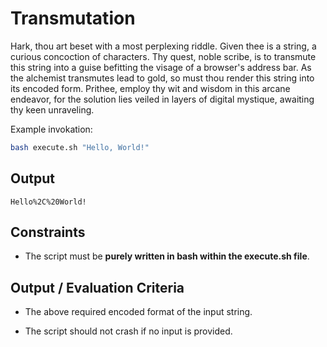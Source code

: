 # Transmutation

Hark, thou art beset with a most perplexing riddle. Given thee is a string, a curious concoction of characters. Thy quest, noble scribe, is to transmute this string into a guise befitting the visage of a browser's address bar. As the alchemist transmutes lead to gold, so must thou render this string into its encoded form. Prithee, employ thy wit and wisdom in this arcane endeavor, for the solution lies veiled in layers of digital mystique, awaiting thy keen unraveling.

Example invokation:

```bash
bash execute.sh "Hello, World!"
```

## Output

```
Hello%2C%20World!
```

## Constraints

- The script must be **purely written in bash within the execute.sh file**.

## Output / Evaluation Criteria

- The above required encoded format of the input string.

- The script should not crash if no input is provided.